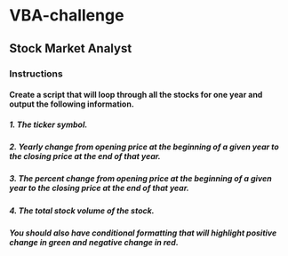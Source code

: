 # VBA-challenge

## Stock Market Analyst

### Instructions
#### Create a script that will loop through all the stocks for one year and output the following information.
##### 1. The ticker symbol.
##### 2. Yearly change from opening price at the beginning of a given year to the closing price at the end of that year.
##### 3. The percent change from opening price at the beginning of a given year to the closing price at the end of that year.
##### 4. The total stock volume of the stock.

##### You should also have conditional formatting that will highlight positive change in green and negative change in red.
